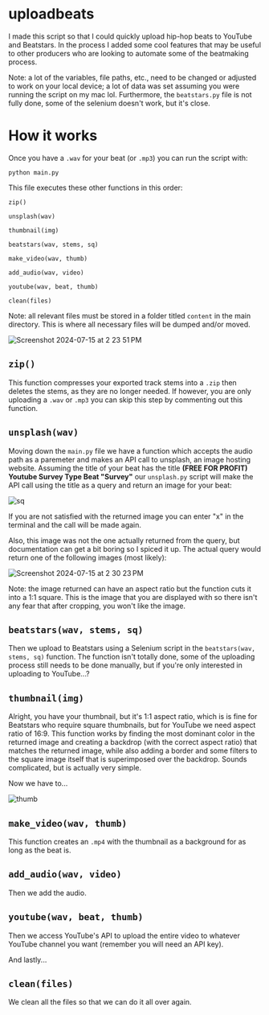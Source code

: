 
# uploadbeats

I made this script so that I could quickly upload hip-hop beats to YouTube and Beatstars. In the process I added some cool features that may be useful to other producers who are looking to automate some of the beatmaking process. 

Note: a lot of the variables, file paths, etc., need to be changed or adjusted to work on your local device; a lot of data was set assuming you were running the script on my mac lol. Furthermore, the `beatstars.py` file is not fully done, some of the selenium doesn't work, but it's close. 

# How it works
Once you have a `.wav` for your beat (or `.mp3`) you can run the script with:
```
python main.py
```
This file executes these other functions in this order:
```
zip()

unsplash(wav)

thumbnail(img)

beatstars(wav, stems, sq)

make_video(wav, thumb)

add_audio(wav, video)

youtube(wav, beat, thumb) 

clean(files)
```
Note: all relevant files must be stored in a folder titled `content` in the main directory. This is where all necessary files will be dumped and/or moved.

![Screenshot 2024-07-15 at 2 23 51 PM](https://github.com/user-attachments/assets/c17f9353-e517-4056-8355-c9f60a582c36)


## `zip()`
This function compresses your exported track stems into a `.zip` then deletes the stems, as they are no longer needed. If however, you are only uploading a `.wav` or `.mp3` you can skip this step by commenting out this function. 

## `unsplash(wav)`
Moving down the `main.py` file we have a function which accepts the audio path as a paremeter and makes an API call to unsplash, an image hosting website. Assuming the title of your beat has the title **(FREE FOR PROFIT) Youtube Survey Type Beat "Survey"** our `unsplash.py` script will make the API call using the title as a query and return an image for your beat:

![sq](https://github.com/user-attachments/assets/f7fc7ed9-4078-47d9-9cc4-fed8c4e8f2cb)

If you are not satisfied with the returned image you can enter "x" in the terminal and the call will be made again.

Also, this image was not the one actually returned from the query, but documentation can get a bit boring so I spiced it up. The actual query would return one of the following images (most likely):

![Screenshot 2024-07-15 at 2 30 23 PM](https://github.com/user-attachments/assets/bc2cb1f3-6c42-4dac-8ca2-f9184b44692f)

Note: the image returned can have an aspect ratio but the function cuts it into a 1:1 square. This is the image that you are displayed with so there isn't any fear that after cropping, you won't like the image. 

## `beatstars(wav, stems, sq)`
Then we upload to Beatstars using a Selenium script in the `beatstars(wav, stems, sq)` function. The function isn't totally done, some of the uploading process still needs to be done manually, but if you're only interested in uploading to YouTube...?

## `thumbnail(img)`
Alright, you have your thumbnail, but it's 1:1 aspect ratio, which is is fine for Beatstars who require square thumbnails, but for YouTube we need aspect ratio of 16:9. This function works by finding the most dominant color in the returned image and creating a backdrop (with the correct aspect ratio) that matches the returned image, while also adding a border and some filters to the square image itself that is superimposed over the backdrop. Sounds complicated, but is actually very simple.

Now we have to...

![thumb](https://github.com/user-attachments/assets/1a53b7e6-6381-4ae8-9a20-ce7daa807fb6)

## `make_video(wav, thumb)`
This function creates an `.mp4` with the thumbnail as a background for as long as the beat is.

## `add_audio(wav, video)`
Then we add the audio.

## `youtube(wav, beat, thumb)`
Then we access YouTube's API to upload the entire video to whatever YouTube channel you want (remember you will need an API key).

And lastly...

## `clean(files)`
We clean all the files so that we can do it all over again.
